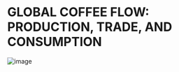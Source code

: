 #  GLOBAL COFFEE FLOW: PRODUCTION, TRADE, AND CONSUMPTION

![image](https://github.com/user-attachments/assets/3670cb2a-5c9b-42ce-9e85-ea54e6bb4aeb)
